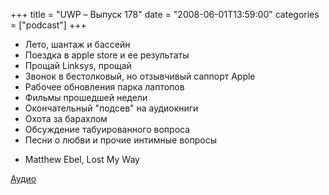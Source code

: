 +++
title = "UWP – Выпуск 178"
date = "2008-06-01T13:59:00"
categories = ["podcast"]
+++


- Лето, шантаж и бассейн
- Поездка в apple store и ее результаты
- Прощай Linksys, прощай
- Звонок в бестолковый, но отзывчивый саппорт Apple
- Рабочее обновления парка лаптопов
- Фильмы прошедшей недели
- Окончательный "подсев" на аудиокниги
- Охота за барахлом
- Обсуждение табуированного вопроса
- Песни о любви и прочие интимные вопросы


* Matthew Ebel, Lost My Way

[Аудио](https://podcast.umputun.com/media/ump_podcast178.mp3)
<audio src="https://podcast.umputun.com/media/ump_podcast178.mp3" preload="none">